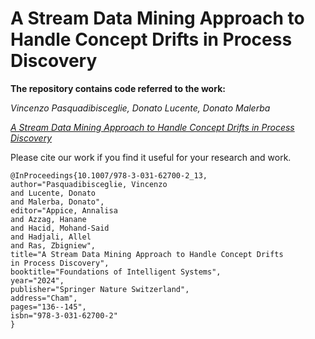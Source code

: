 # A Stream Data Mining Approach to Handle Concept Drifts in Process Discovery	

**The repository contains code referred to the work:**

*Vincenzo Pasquadibisceglie, Donato Lucente, Donato Malerba*


[*A Stream Data Mining Approach to Handle Concept Drifts in Process Discovery*](https://link.springer.com/chapter/10.1007/978-3-031-62700-2_13)


Please cite our work if you find it useful for your research and work.
```
@InProceedings{10.1007/978-3-031-62700-2_13,
author="Pasquadibisceglie, Vincenzo
and Lucente, Donato
and Malerba, Donato",
editor="Appice, Annalisa
and Azzag, Hanane
and Hacid, Mohand-Said
and Hadjali, Allel
and Ras, Zbigniew",
title="A Stream Data Mining Approach to Handle Concept Drifts in Process Discovery",
booktitle="Foundations of Intelligent Systems",
year="2024",
publisher="Springer Nature Switzerland",
address="Cham",
pages="136--145",
isbn="978-3-031-62700-2"
}
```

